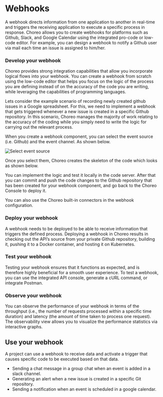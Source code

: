 # Webhooks

A webhook directs information from one application to another in real-time and triggers the receiving application to execute a specific process in response. Choreo allows you to create webhooks for platforms such as Github, Slack, and Google Calendar using the integrated pro-code or low-code editor. For example, you can design a webhook to notify a Github user via mail each time an issue is assigned to him/her.

### Develop your webhook

Choreo provides strong integration capabilities that allow you incorporate logical flows into your webhook. You can create a webhook from scratch using the low-code editor that helps you focus on the logic of the process you are defining instead of on the accuracy of the code you are writing, while leveraging the capabilities of programming languages.

Lets consider the example scenario of recording newly created github issues in a Google spreadsheet. For this, we need to implement a webhook that gets triggered whenever a new issue is created in a specific Github repository. In this scenario, Choreo manages the majority of work relating to the accuracy of the coding while you simply need to write the logic for carrying out the relevant process.

When you create a webhook component, you can select the event source (i.e. Github) and the event channel. As shown below.

![Select event source](../assets/img/webhooks/select-event-source.png)

Once you select them, Choreo creates the skeleton of the code which looks as shown below.

<TO DO: Add Image>

You can implement the logic and test it locally in the code server. After that you can commit and push the code changes to the Github repository that has been created for your webhook component, and go back to the Choreo Console to deploy it.

You can also use the Choreo built-in connectors in the webhook configuration.

### Deploy your webhook

A webhook needs to be deployed to be able to receive information that triggers the defined process. Deploying a webhook in Choreo results in checking out the API’s source from your private Github repository, building it, pushing it to a Docker container, and hosting it on Kubernetes.

### Test your webhook

Testing your webhook ensures that it functions as expected, and is therefore highly beneficial for a smooth user experience. To test a webhook, you can use the integrated API console, generate a cURL command, or integrate Postman.

### Observe your webhook

You can observe the performance of your webhook in terms of the throughput (i.e., the number of requests processed within a specific time duration) and latency (the amount of time taken to process one request). The observability view allows you to visualize the performance statistics via interactive graphs.

## Use your webhook

A project can use a webhook to receive data and activate a trigger that causes specific code to be executed based on that data.

- Sending a chat message in a group chat when an event is added in a slack channel.
- Generating an alert when a new issue is created in a specific Git repository.
- Sending a notification when an event is scheduled in a google calendar.
